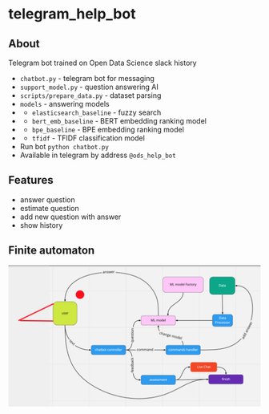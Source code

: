 # telegram_help_bot
## About
Telegram bot trained on Open Data Science slack history
- `chatbot.py` - telegram bot for messaging
- `support_model.py` - question answering AI
- `scripts/prepare_data.py` - dataset parsing
- `models` - answering models
- - `elasticsearch_baseline` - fuzzy search
- - `bert_emb_baseline` - BERT embedding ranking model
- - `bpe_baseline` - BPE embedding ranking model
- - `tfidf` - TFIDF classification model
- Run bot `python chatbot.py`
- Available in telegram by address `@ods_help_bot`
## Features
- answer question
- estimate question
- add new question with answer
- show history

## Finite automaton
![](https://github.com/ods-pet-projects/ods_help_bot/blob/master/_chatbot_graph.png)



